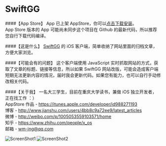 # SwiftGG

####【App Store】
App 已上架 AppStore，你可以[点击下载安装](https://itunes.apple.com/app/id1092408981)。
<br>App Store 版本的 App 可能尚未同步这个项目在 Github 的最新代码，所以推荐您自行下载代码编译。

####【这是什么】
[SwiftGG](http://swift.gg) 的 iOS 客户端，简单收纳了网站里面的归档文章，方便大家浏览。

####【可能会有的问题】
这个客户端使用 JavaScript 实时抓取网站的方式，获取了文章的标题、链接等信息，所以如果 SwiftGG 网站改版，可能会造成客户端短期无法更新内容的情况，届时我会更新代码。如果您有能力，也可以自行手动修改相关代码。

####【关于我】
一名大三学生，目前在重庆大学读书，兼做 iOS 独立开发者，正在找工作 ：）
<br>AppStore 作品 - https://itunes.apple.com/developer/id988271193
<br>博客 - http://www.jianshu.com/users/4bb8c9a72ee9/latest_articles
<br>微博 - http://weibo.com/p/1005053559103571/home
<br>知乎 - https://www.zhihu.com/people/x_os
<br>邮箱 - wm-ing@qq.com

![ScreenShot1](http://i.imgur.com/qFmFzeU.jpg)
![ScreenShot2](http://i.imgur.com/ij1ZV3Q.jpg)
